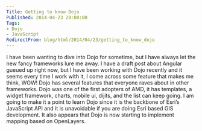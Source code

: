 ```yaml
---
Title: Getting to know Dojo
Published: 2014-04-23 20:00:00
Tags:
- Dojo
- JavaScript
RedirectFrom: blog/html/2014/04/23/getting_to_know_dojo
---
```


I have been wanting to dive into Dojo for sometime, but I have always let the new fancy frameworks lure me away. I have a draft post about Angular gueued up right now, but I have been working with Dojo recently and it seems every time I work with it, I come across some feature that makes me think, WOW! Dojo has several features that everyone raves about in other frameworks. Dojo was one of
the first adopters of AMD, it has templates, a widget framework, charts, mobile ui, dijits, and the list can keep going.  I am going to make it a point to learn Dojo since it is the backbone of Esri’s JavaScript API and it is unavoidable if you are doing Esri based GIS development. It also appears that Dojo is now starting to implement mapping based on OpenLayers.